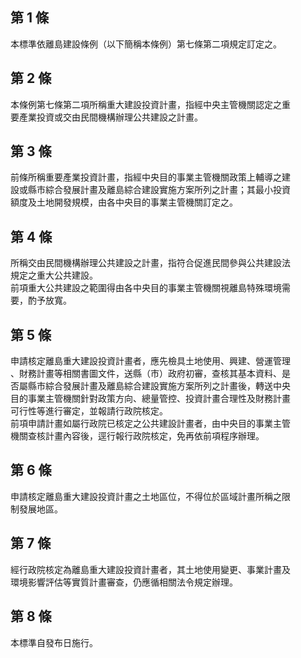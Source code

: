第 1 條
-------
本標準依離島建設條例（以下簡稱本條例）第七條第二項規定訂定之。

第 2 條
-------
本條例第七條第二項所稱重大建設投資計畫，指經中央主管機關認定之重  
要產業投資或交由民間機構辦理公共建設之計畫。

第 3 條
-------
前條所稱重要產業投資計畫，指經中央目的事業主管機關政策上輔導之建  
設或縣市綜合發展計畫及離島綜合建設實施方案所列之計畫；其最小投資  
額度及土地開發規模，由各中央目的事業主管機關訂定之。

第 4 條
-------
所稱交由民間機構辦理公共建設之計畫，指符合促進民間參與公共建設法  
規定之重大公共建設。  
前項重大公共建設之範圍得由各中央目的事業主管機關視離島特殊環境需  
要，酌予放寬。

第 5 條
-------
申請核定離島重大建設投資計畫者，應先檢具土地使用、興建、營運管理  
、財務計畫等相關書圖文件，送縣（市）政府初審，查核其基本資料、是  
否屬縣市綜合發展計畫及離島綜合建設實施方案所列之計畫後，轉送中央  
目的事業主管機關針對政策方向、總量管控、投資計畫合理性及財務計畫  
可行性等進行審定，並報請行政院核定。  
前項申請計畫如屬行政院已核定之公共建設計畫者，由中央目的事業主管  
機關查核計畫內容後，逕行報行政院核定，免再依前項程序辦理。

第 6 條
-------
申請核定離島重大建設投資計畫之土地區位，不得位於區域計畫所稱之限  
制發展地區。

第 7 條
-------
經行政院核定為離島重大建設投資計畫者，其土地使用變更、事業計畫及  
環境影響評估等實質計畫審查，仍應循相關法令規定辦理。

第 8 條
-------
本標準自發布日施行。

